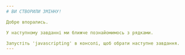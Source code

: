 ```yaml
---
# ВИ СТВОРИЛИ ЗМІННУ!

Добре впорались.

У наступному завданні ми ближче познайомимось з рядками.

Запустіть 'javascripting' в консолі, щоб обрати наступне завдання.
---
```

